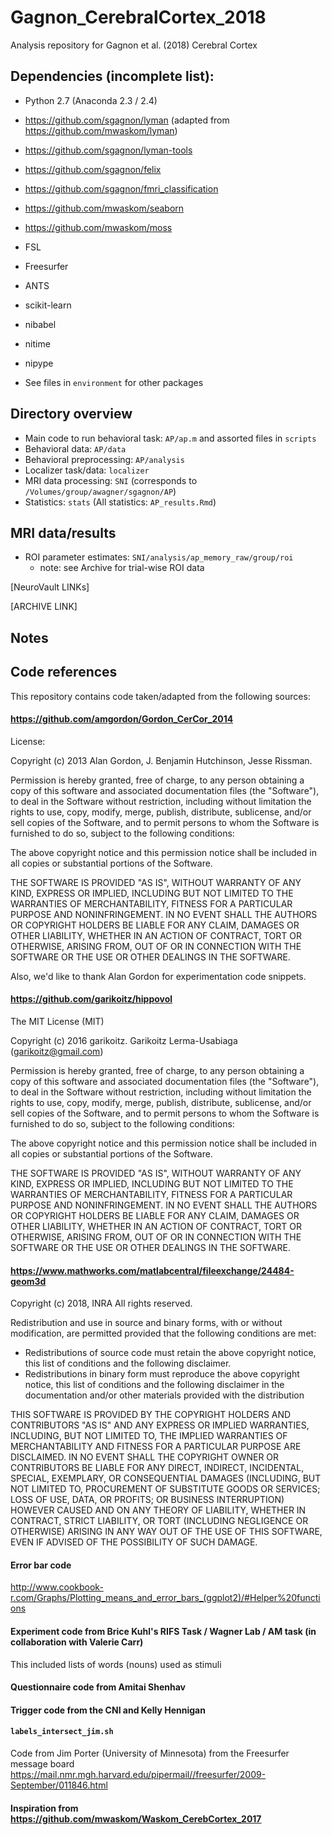 # Gagnon_CerebralCortex_2018
Analysis repository for Gagnon et al. (2018) Cerebral Cortex

## Dependencies (incomplete list):

- Python 2.7 (Anaconda 2.3 / 2.4)
- https://github.com/sgagnon/lyman (adapted from https://github.com/mwaskom/lyman)
- https://github.com/sgagnon/lyman-tools
- https://github.com/sgagnon/felix
- https://github.com/sgagnon/fmri_classification
- https://github.com/mwaskom/seaborn
- https://github.com/mwaskom/moss

- FSL
- Freesurfer
- ANTS
- scikit-learn
- nibabel
- nitime
- nipype

- See files in `environment` for other packages

## Directory overview

- Main code to run behavioral task: `AP/ap.m` and assorted files in `scripts`
- Behavioral data: `AP/data`
- Behavioral preprocessing: `AP/analysis`
- Localizer task/data: `localizer`
- MRI data processing: `SNI` (corresponds to `/Volumes/group/awagner/sgagnon/AP`)
- Statistics: `stats` (All statistics: `AP_results.Rmd`)

## MRI data/results

- ROI parameter estimates: `SNI/analysis/ap_memory_raw/group/roi`
	- note: see Archive for trial-wise ROI data

[NeuroVault LINKs]

[ARCHIVE LINK]

## Notes




## Code references

This repository contains code taken/adapted from the following sources:

#### https://github.com/amgordon/Gordon_CerCor_2014

License:

Copyright (c) 2013 Alan Gordon, J. Benjamin Hutchinson, Jesse Rissman.

Permission is hereby granted, free of charge, to any person obtaining a copy
of this software and associated documentation files (the "Software"), to deal
in the Software without restriction, including without limitation the rights
to use, copy, modify, merge, publish, distribute, sublicense, and/or sell
copies of the Software, and to permit persons to whom the Software is
furnished to do so, subject to the following conditions:

The above copyright notice and this permission notice shall be included in
all copies or substantial portions of the Software.

THE SOFTWARE IS PROVIDED "AS IS", WITHOUT WARRANTY OF ANY KIND, EXPRESS OR
IMPLIED, INCLUDING BUT NOT LIMITED TO THE WARRANTIES OF MERCHANTABILITY,
FITNESS FOR A PARTICULAR PURPOSE AND NONINFRINGEMENT. IN NO EVENT SHALL THE
AUTHORS OR COPYRIGHT HOLDERS BE LIABLE FOR ANY CLAIM, DAMAGES OR OTHER
LIABILITY, WHETHER IN AN ACTION OF CONTRACT, TORT OR OTHERWISE, ARISING FROM,
OUT OF OR IN CONNECTION WITH THE SOFTWARE OR THE USE OR OTHER DEALINGS IN
THE SOFTWARE.

Also, we'd like to thank Alan Gordon for experimentation code snippets.

#### https://github.com/garikoitz/hippovol

The MIT License (MIT)

Copyright (c) 2016 garikoitz. Garikoitz Lerma-Usabiaga (garikoitz@gmail.com)

Permission is hereby granted, free of charge, to any person obtaining a copy
of this software and associated documentation files (the "Software"), to deal
in the Software without restriction, including without limitation the rights
to use, copy, modify, merge, publish, distribute, sublicense, and/or sell
copies of the Software, and to permit persons to whom the Software is
furnished to do so, subject to the following conditions:

The above copyright notice and this permission notice shall be included in all
copies or substantial portions of the Software.

THE SOFTWARE IS PROVIDED "AS IS", WITHOUT WARRANTY OF ANY KIND, EXPRESS OR
IMPLIED, INCLUDING BUT NOT LIMITED TO THE WARRANTIES OF MERCHANTABILITY,
FITNESS FOR A PARTICULAR PURPOSE AND NONINFRINGEMENT. IN NO EVENT SHALL THE
AUTHORS OR COPYRIGHT HOLDERS BE LIABLE FOR ANY CLAIM, DAMAGES OR OTHER
LIABILITY, WHETHER IN AN ACTION OF CONTRACT, TORT OR OTHERWISE, ARISING FROM,
OUT OF OR IN CONNECTION WITH THE SOFTWARE OR THE USE OR OTHER DEALINGS IN THE
SOFTWARE.

#### https://www.mathworks.com/matlabcentral/fileexchange/24484-geom3d

Copyright (c) 2018, INRA 
All rights reserved.

Redistribution and use in source and binary forms, with or without 
modification, are permitted provided that the following conditions are 
met:

* Redistributions of source code must retain the above copyright 
notice, this list of conditions and the following disclaimer. 
* Redistributions in binary form must reproduce the above copyright 
notice, this list of conditions and the following disclaimer in 
the documentation and/or other materials provided with the distribution

THIS SOFTWARE IS PROVIDED BY THE COPYRIGHT HOLDERS AND CONTRIBUTORS "AS IS" 
AND ANY EXPRESS OR IMPLIED WARRANTIES, INCLUDING, BUT NOT LIMITED TO, THE 
IMPLIED WARRANTIES OF MERCHANTABILITY AND FITNESS FOR A PARTICULAR PURPOSE 
ARE DISCLAIMED. IN NO EVENT SHALL THE COPYRIGHT OWNER OR CONTRIBUTORS BE 
LIABLE FOR ANY DIRECT, INDIRECT, INCIDENTAL, SPECIAL, EXEMPLARY, OR 
CONSEQUENTIAL DAMAGES (INCLUDING, BUT NOT LIMITED TO, PROCUREMENT OF 
SUBSTITUTE GOODS OR SERVICES; LOSS OF USE, DATA, OR PROFITS; OR BUSINESS 
INTERRUPTION) HOWEVER CAUSED AND ON ANY THEORY OF LIABILITY, WHETHER IN 
CONTRACT, STRICT LIABILITY, OR TORT (INCLUDING NEGLIGENCE OR OTHERWISE) 
ARISING IN ANY WAY OUT OF THE USE OF THIS SOFTWARE, EVEN IF ADVISED OF THE 
POSSIBILITY OF SUCH DAMAGE.

#### Error bar code 
http://www.cookbook-r.com/Graphs/Plotting_means_and_error_bars_(ggplot2)/#Helper%20functions

#### Experiment code from Brice Kuhl's RIFS Task / Wagner Lab / AM task (in collaboration with Valerie Carr)

This included lists of words (nouns) used as stimuli

#### Questionnaire code from Amitai Shenhav

#### Trigger code from the CNI and Kelly Hennigan

#### `labels_intersect_jim.sh`
Code from Jim Porter (University of Minnesota) from the Freesurfer message board
https://mail.nmr.mgh.harvard.edu/pipermail//freesurfer/2009-September/011846.html

#### Inspiration from https://github.com/mwaskom/Waskom_CerebCortex_2017